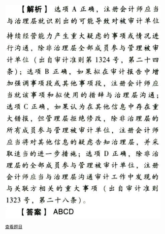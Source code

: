 ![](5b943d7cae0b6efb5e1a92eab412a433.png)

![](27ffa9ce2cc1dca0e64ebf22b9cc0266.png)

[查看题目](../审计沟通.本章真题.md#1-题目)

